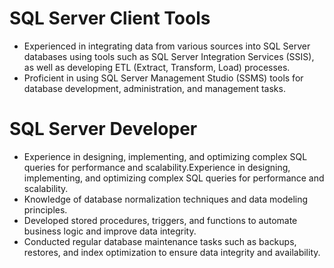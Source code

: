 # SQL Server Client Tools 
* Experienced in integrating data from various sources into SQL Server databases using tools such as SQL Server Integration Services (SSIS), as well as developing ETL (Extract, Transform, Load) processes.
* Proficient in using SQL Server Management Studio (SSMS) tools for database development, administration, and management tasks.
# SQL Server Developer 
* Experience in designing, implementing, and optimizing complex SQL queries for performance and scalability.Experience in designing, implementing, and optimizing complex SQL queries for performance and scalability.
* Knowledge of database normalization techniques and data modeling principles.
* Developed stored procedures, triggers, and functions to automate business logic and improve data integrity.
* Conducted regular database maintenance tasks such as backups, restores, and index optimization to ensure data integrity and availability.
